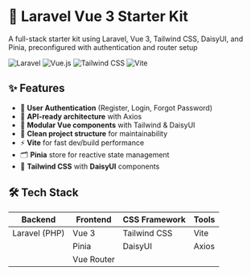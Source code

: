 # 🚀 Laravel Vue 3 Starter Kit

A full-stack starter kit using Laravel, Vue 3, Tailwind CSS, DaisyUI, and Pinia, preconfigured with authentication and router setup

![Laravel](https://img.shields.io/badge/Laravel-FF2D20?style=for-the-badge&logo=laravel&logoColor=white)
![Vue.js](https://img.shields.io/badge/Vue.js-4FC08D?style=for-the-badge&logo=vuedotjs&logoColor=white)
![Tailwind CSS](https://img.shields.io/badge/Tailwind_CSS-38B2AC?style=for-the-badge&logo=tailwind-css&logoColor=white)
![Vite](https://img.shields.io/badge/Vite-B73BFE?style=for-the-badge&logo=vite&logoColor=white)

## ✨ Features

- 🔐 **User Authentication** (Register, Login, Forgot Password)
- 🔄 **API-ready architecture** with Axios
- 🧩 **Modular Vue components** with Tailwind & DaisyUI
- 📁 **Clean project structure** for maintainability
- ⚡ **Vite** for fast dev/build performance
- 🗂️ **Pinia** store for reactive state management
- 🎨 **Tailwind CSS** with **DaisyUI** components

## 🛠️ Tech Stack

| Backend         | Frontend       | CSS Framework  | Tools          |
|-----------------|----------------|----------------|----------------|
| Laravel (PHP)   | Vue 3          | Tailwind CSS   | Vite           |
|                 | Pinia          | DaisyUI        | Axios          |
|                 | Vue Router     |                |                |
